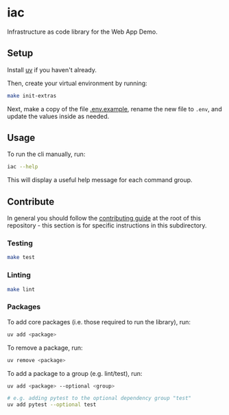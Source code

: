 # iac

Infrastructure as code library for the Web App Demo.

## Setup

Install [uv](https://docs.astral.sh/uv/getting-started/installation/) if you haven't already.

Then, create your virtual environment by running:

```bash
make init-extras
```

Next, make a copy of the file [.env.example](.env.example), rename the new file to `.env`, and update the values inside as needed.

## Usage

To run the cli manually, run:

```bash
iac --help
```

This will display a useful help message for each command group.

## Contribute

In general you should follow the [contributing guide](../../../docs/CONTRIBUTING.md) at the root of this repository - this section is for specific instructions in this subdirectory.

### Testing

```bash
make test
```

### Linting

```bash
make lint
```

### Packages

To add core packages (i.e. those required to run the library), run:

```bash
uv add <package>
```

To remove a package, run:

```bash
uv remove <package>
```

To add a package to a group (e.g. lint/test), run:

```bash
uv add <package> --optional <group>

# e.g. adding pytest to the optional dependency group "test"
uv add pytest --optional test
```
